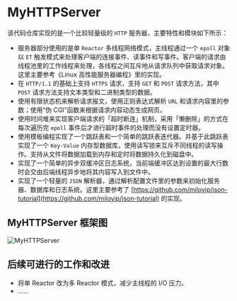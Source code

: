# MyHTTPServer

该代码仓库实现的是一个比较轻量级的 `HTTP` 服务器，主要特性和模块如下所示：
* 服务器部分使用的是单 `Reactor` 多线程网络模式，主线程通过一个 `epoll` 对象以 `ET` 触发模式来处理客户端的连接事件、读事件和写事件。客户端的请求由线程池里的工作线程来处理，各线程之间互斥地从请求队列中获取请求对象。这里主要参考《Linux 高性能服务器编程》里的实现。
* 在 `HTTP/1.1` 的基础上支持 `HTTPS` 请求，支持 `GET` 和 `POST` 请求方法，其中 `POST` 请求方法支持文本类型和二进制类型的数据。
* 使用有限状态机来解析请求报文，使用正则表达式解析 `URL` 和请求内容里的参数；使用“伪 CGI”函数来根据请求内容动态生成网页。
* 使用时间堆来实现客户端请求的「超时断连」机制，采用「懒删除」的方式在每次遍历完 `epoll` 事件后才进行超时事件的处理而没有设置定时器。
* 使用模板编程实现了一个跳跃表和一个简单的跳跃表迭代器。并基于此跳跃表实现了一个 `Key-Value` 内存型数据库，使用读写锁来互斥不同线程的读写操作。支持从文件将数据加载到内存和定时将数据持久化到磁盘中。
* 实现了一个简单的异步双缓冲区日志系统，当前端缓冲区达到设置的最大行数时会交由后端线程异步地将其内容写入到文件中。
* 实现了一个轻量的 `JSON` 解析器，通过解析配置文件里的参数来初始化服务器、数据库和日志系统。这里主要参考了 [https://github.com/miloyip/json-tutorial](https://github.com/miloyip/json-tutorial) 的实现。

## MyHTTPServer 框架图

![MyHTTPServer](https://user-images.githubusercontent.com/34743589/181698914-7e8658da-d215-4a5c-b923-600a5eafb603.png)

## 后续可进行的工作和改进
* 将单 Reactor 改为多 Reactor 模式，减少主线程的 I/O 压力。
* ......
